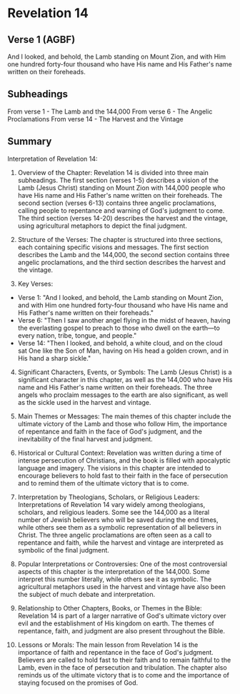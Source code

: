 # Revelation 14

## Verse 1 (AGBF)

And I looked, and behold, the Lamb standing on Mount Zion, and with Him one hundred forty-four thousand who have His name and His Father's name written on their foreheads.

## Subheadings

From verse 1 - The Lamb and the 144,000
From verse 6 - The Angelic Proclamations
From verse 14 - The Harvest and the Vintage

## Summary

Interpretation of Revelation 14:

1. Overview of the Chapter:
Revelation 14 is divided into three main subheadings. The first section (verses 1-5) describes a vision of the Lamb (Jesus Christ) standing on Mount Zion with 144,000 people who have His name and His Father's name written on their foreheads. The second section (verses 6-13) contains three angelic proclamations, calling people to repentance and warning of God's judgment to come. The third section (verses 14-20) describes the harvest and the vintage, using agricultural metaphors to depict the final judgment.

2. Structure of the Verses:
The chapter is structured into three sections, each containing specific visions and messages. The first section describes the Lamb and the 144,000, the second section contains three angelic proclamations, and the third section describes the harvest and the vintage.

3. Key Verses:
- Verse 1: "And I looked, and behold, the Lamb standing on Mount Zion, and with Him one hundred forty-four thousand who have His name and His Father's name written on their foreheads."
- Verse 6: "Then I saw another angel flying in the midst of heaven, having the everlasting gospel to preach to those who dwell on the earth—to every nation, tribe, tongue, and people."
- Verse 14: "Then I looked, and behold, a white cloud, and on the cloud sat One like the Son of Man, having on His head a golden crown, and in His hand a sharp sickle."

4. Significant Characters, Events, or Symbols:
The Lamb (Jesus Christ) is a significant character in this chapter, as well as the 144,000 who have His name and His Father's name written on their foreheads. The three angels who proclaim messages to the earth are also significant, as well as the sickle used in the harvest and vintage.

5. Main Themes or Messages:
The main themes of this chapter include the ultimate victory of the Lamb and those who follow Him, the importance of repentance and faith in the face of God's judgment, and the inevitability of the final harvest and judgment.

6. Historical or Cultural Context:
Revelation was written during a time of intense persecution of Christians, and the book is filled with apocalyptic language and imagery. The visions in this chapter are intended to encourage believers to hold fast to their faith in the face of persecution and to remind them of the ultimate victory that is to come.

7. Interpretation by Theologians, Scholars, or Religious Leaders:
Interpretations of Revelation 14 vary widely among theologians, scholars, and religious leaders. Some see the 144,000 as a literal number of Jewish believers who will be saved during the end times, while others see them as a symbolic representation of all believers in Christ. The three angelic proclamations are often seen as a call to repentance and faith, while the harvest and vintage are interpreted as symbolic of the final judgment.

8. Popular Interpretations or Controversies:
One of the most controversial aspects of this chapter is the interpretation of the 144,000. Some interpret this number literally, while others see it as symbolic. The agricultural metaphors used in the harvest and vintage have also been the subject of much debate and interpretation.

9. Relationship to Other Chapters, Books, or Themes in the Bible:
Revelation 14 is part of a larger narrative of God's ultimate victory over evil and the establishment of His kingdom on earth. The themes of repentance, faith, and judgment are also present throughout the Bible.

10. Lessons or Morals:
The main lesson from Revelation 14 is the importance of faith and repentance in the face of God's judgment. Believers are called to hold fast to their faith and to remain faithful to the Lamb, even in the face of persecution and tribulation. The chapter also reminds us of the ultimate victory that is to come and the importance of staying focused on the promises of God.